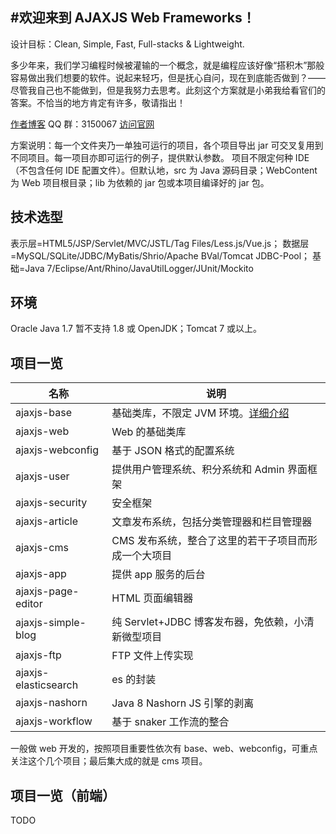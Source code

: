 #欢迎来到 AJAXJS Web Frameworks！
------------

设计目标：Clean, Simple, Fast, Full-stacks & Lightweight. 

多少年来，我们学习编程时候被灌输的一个概念，就是编程应该好像“搭积木”那般容易做出我们想要的软件。说起来轻巧，但是抚心自问，现在到底能否做到？——尽管我自己也不能做到，但是我努力去思考。此刻这个方案就是小弟我给看官们的答案。不恰当的地方肯定有许多，敬请指出！

[作者博客](http://blog.csdn.net/zhangxin09/) QQ 群：3150067 [访问官网](https://framework.ajaxjs.com/framework/) 


方案说明：每一个文件夹乃一单独可运行的项目，各个项目导出 jar 可交叉复用到不同项目。每一项目亦即可运行的例子，提供默认参数。
项目不限定何种 IDE（不包含任何 IDE 配置文件）。但默认地，src 为 Java 源码目录；WebContent 为 Web 项目根目录；lib 为依赖的 jar 包或本项目编译好的 jar 包。

技术选型
------------
表示层=HTML5/JSP/Servlet/MVC/JSTL/Tag Files/Less.js/Vue.js；
数据层=MySQL/SQLite/JDBC/MyBatis/Shrio/Apache BVal/Tomcat JDBC-Pool；
基础=Java 7/Eclipse/Ant/Rhino/JavaUtilLogger/JUnit/Mockito

环境
------------
Oracle Java 1.7 暂不支持 1.8 或 OpenJDK；Tomcat 7 或以上。

项目一览
--------------


|名称|说明|
|------|----|
|ajaxjs-base|基础类库，不限定 JVM 环境。[详细介绍](http://git.oschina.net/sp42/ajaxjs/tree/master/ajaxjs-base?dir=1&filepath=ajaxjs-base)|
|ajaxjs-web|Web 的基础类库|
|ajaxjs-webconfig|基于 JSON 格式的配置系统|
|ajaxjs-user|提供用户管理系统、积分系统和 Admin 界面框架|
|ajaxjs-security|安全框架|
|ajaxjs-article|文章发布系统，包括分类管理器和栏目管理器|
|ajaxjs-cms|CMS 发布系统，整合了这里的若干子项目而形成一个大项目|
|ajaxjs-app|提供 app 服务的后台|
|ajaxjs-page-editor| HTML 页面编辑器|
|ajaxjs-simple-blog|纯 Servlet+JDBC 博客发布器，免依赖，小清新微型项目|
|ajaxjs-ftp|FTP 文件上传实现|
|ajaxjs-elasticsearch|es 的封装|
|ajaxjs-nashorn|Java 8 Nashorn JS 引擎的剥离|
|ajaxjs-workflow|基于 snaker 工作流的整合|

一般做 web 开发的，按照项目重要性依次有 base、web、webconfig，可重点关注这个几个项目；最后集大成的就是 cms 项目。

项目一览（前端）
--------------
TODO